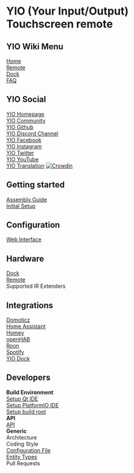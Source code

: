 # YIO (Your Input/Output) Touchscreen remote

## YIO Wiki Menu

[Home](/wiki/home)  
[Remote](info-remote)  
[Dock](info-Dock)  
[FAQ](FAQ)

## YIO Social
[YIO Homepage](https://yio-remote.com)                
[YIO Community](https://community.yio-remote.com/)             
[YIO Github](https://github.com/YIO-Remote)                 
[YIO Discord Channel](http://chat.yio-remote.com)                  
[YIO Facebook](https://www.facebook.com/YIOremote)                  
[YIO Instagram](https://www.instagram.com/yioremote/)                  
[YIO Twitter](https://twitter.com/yioremote)                  
[YIO YouTube](http://video.yio-remote.com/)                  
[YIO Translation](https://translate.yio-remote.com) [![Crowdin](https://d322cqt584bo4o.cloudfront.net/yio-remote-translation/localized.svg)](https://crowdin.com/project/yio-remote-translation)


## Getting started
[Assembly Guide](gettingstarted-assembly_guide)               
[Initial Setup](gettingstarted-initial_setup)


## Configuration
[Web Interface](configuration-webInterface)  


## Hardware
[Dock](hardware-dock)  
[Remote](hardware-remote)  
Supported IR Extenders  


## Integrations
[Domoticz](integration-domoticz)  
[Home Assistant](integration-homeAssistant)  
[Homey](integration-homey)  
[openHAB](integration-openHAB)  
[Roon](integration-roon)  
[Spotify](integration-spotify)  
[YIO Dock](integration-YIOdock)  


## Developers
**Build Environment**                 
[Setup Qt IDE](developer-qt_ide)                 
[Setup PlatformIO IDE](developer-platformio_ide)                 
[Setup build root](developer-build_root)                 
**API**                 
[API](developer-API)                 
**Generic**                 
Architecture                   
Coding Style                   
[Configuration File](developer-config-json)                   
[Entity Types](developer-entity-types)                   
Pull Requests                  
